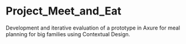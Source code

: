 # Project_Meet_and_Eat
Development and iterative evaluation of a prototype in Axure for meal planning for big families using Contextual Design.
